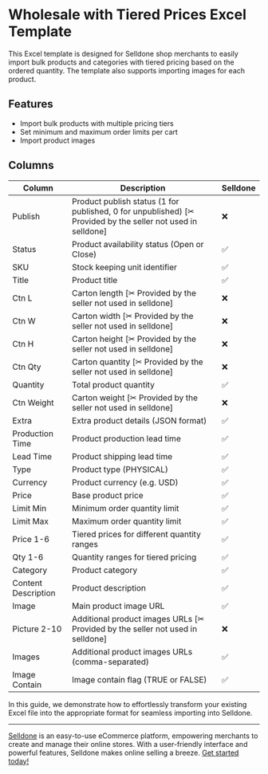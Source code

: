 # Wholesale with Tiered Prices Excel Template

This Excel template is designed for Selldone shop merchants to easily import bulk products and categories with tiered
pricing based on the ordered quantity. The template also supports importing images for each product.

## Features

- Import bulk products with multiple pricing tiers
- Set minimum and maximum order limits per cart
- Import product images

## Columns

| Column              | Description                                                                                                 | Selldone |
|---------------------|-------------------------------------------------------------------------------------------------------------|----------|
| Publish             | Product publish status (1 for published, 0 for unpublished) [✂ Provided by the seller not used in selldone] | ❌        |
| Status              | Product availability status (Open or Close)                                                                 | ✅        |
| SKU                 | Stock keeping unit identifier                                                                               | ✅        |
| Title               | Product title                                                                                               | ✅        |
| Ctn L               | Carton length [✂ Provided by the seller not used in selldone]                                               | ❌        |
| Ctn W               | Carton width  [✂ Provided by the seller not used in selldone]                                               | ❌        |
| Ctn H               | Carton height [✂ Provided by the seller not used in selldone]                                               | ❌        |
| Ctn Qty             | Carton quantity [✂ Provided by the seller not used in selldone]                                             | ❌        |
| Quantity            | Total product quantity                                                                                      | ✅        |
| Ctn Weight          | Carton weight [✂ Provided by the seller not used in selldone]                                               | ❌        |
| Extra               | Extra product details (JSON format)                                                                         | ✅        |
| Production Time     | Product production lead time                                                                                | ✅        |
| Lead Time           | Product shipping lead time                                                                                  | ✅        |
| Type                | Product type (PHYSICAL)                                                                                     | ✅        |
| Currency            | Product currency (e.g. USD)                                                                                 | ✅        |
| Price               | Base product price                                                                                          | ✅        |
| Limit Min           | Minimum order quantity limit                                                                                | ✅        |
| Limit Max           | Maximum order quantity limit                                                                                | ✅        |
| Price 1-6           | Tiered prices for different quantity ranges                                                                 | ✅        |
| Qty 1-6             | Quantity ranges for tiered pricing                                                                          | ✅        |
| Category            | Product category                                                                                            | ✅        |
| Content Description | Product description                                                                                         | ✅        |
| Image               | Main product image URL                                                                                      | ✅        |
| Picture 2-10        | Additional product images URLs  [✂ Provided by the seller not used in selldone]                             | ❌        |
| Images              | Additional product images URLs (comma-separated)                                                            | ✅        |
| Image Contain       | Image contain flag (TRUE or FALSE)                                                                          | ✅        |


In this guide, we demonstrate how to effortlessly transform your existing Excel file into the appropriate format for seamless importing into Selldone.

---

[Selldone](https://selldone.com) is an easy-to-use eCommerce platform, empowering merchants to create and manage their
online stores. With a user-friendly interface and powerful features, Selldone makes online selling a
breeze. [Get started today!](https://selldone.com)
